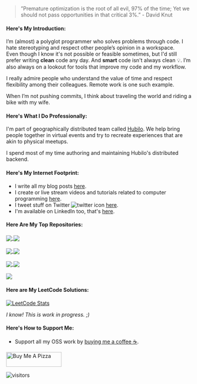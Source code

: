 <link rel="stylesheet" href="https://use.fontawesome.com/releases/v5.6.1/css/all.css" integrity="sha384-gfdkjb5BdAXd+lj+gudLWI+BXq4IuLW5IT+brZEZsLFm++aCMlF1V92rMkPaX4PP" crossorigin="anonymous">


> ”Premature optimization is the root of all evil, 97% of the time; Yet we should not pass opportunities in that critical 3%.” - David Knut


#### Here's My Introduction:
I’m (almost) a polyglot programmer who solves problems through code. I hate stereotyping and respect other people’s opinion in a workspace. <br />
Even though I know it's not possible or feasible sometimes, but I'd still prefer writing <b>clean</b> code any day. And <b>smart</b> code isn't always clean 💡. I’m also always on a lookout for tools that improve my code and my workflow.

I really admire people who understand the value of time and respect flexibility among their colleagues. Remote work is one such example.

When I’m not pushing commits, I think about traveling the world and riding a bike with my wife.

#### Here's What I Do Professionally:
I'm part of geographically distributed team called [Hubilo](https://hubilo.com). We help bring people together in virtual events and try to recreate experiences that are akin to physical meetups. 

I spend most of my time authoring and maintaining Hubilo's distributed backend. 

#### Here's My Internet Footprint:
* I write all my blog posts [here](https://mustansir.dev).
* I create or live stream videos and tutorials related to computer programming [here](https://www.youtube.com/channel/UCPf1JC3zhos7kOWBkSJrNVw). 
* I tweet stuff on Twitter ![twitter icon](http://i.imgur.com/wWzX9uB.png) [here](https://twitter.com/MustansirZia).
* I'm available on LinkedIn too, that's [here](https://www.linkedin.com/in/mustansirzia).

#### Here Are My Top Repositories:

<a href="https://github.com/MustansirZia/react-native-fused-location" style="padding-bottom:10px">
  <img align="center" src="https://github-readme-stats.vercel.app/api/pin/?username=mustansirzia&repo=react-native-fused-location" />
</a>

<a href="https://github.com/MustansirZia/next-express-bootstrap-boilerplate">
  <img align="center" src="https://github-readme-stats.vercel.app/api/pin/?username=mustansirzia&repo=next-express-bootstrap-boilerplate" />
</a>

<br />
<br />

<a href="https://github.com/MustansirZia/overlay_container">
  <img align="center" src="https://github-readme-stats.vercel.app/api/pin/?username=mustansirzia&repo=overlay_container" />
</a>


<a href="https://github.com/MustansirZia/go-rethinklogger">
  <img align="center" src="https://github-readme-stats.vercel.app/api/pin/?username=mustansirzia&repo=go-rethinklogger" />
</a>

<br />
<br />

<a href="https://github.com/MustansirZia/serverless-link-preview">
  <img align="center" src="https://github-readme-stats.vercel.app/api/pin/?username=mustansirzia&repo=serverless-link-preview" />
</a>


<a href="https://github.com/MustansirZia/mustansir.npx">
  <img align="center" src="https://github-readme-stats.vercel.app/api/pin/?username=mustansirzia&repo=mustansir.npx" />
</a>

<!-- 
<br />
<br />

<a href="https://github.com/MustansirZia/Decky">
  <img align="center" src="https://github-readme-stats.vercel.app/api/pin/?username=mustansirzia&repo=Decky" />
</a>

<a href="https://github.com/MustansirZia/textcord">
  <img align="center" src="https://github-readme-stats.vercel.app/api/pin/?username=mustansirzia&repo=textcord" />
</a>

<br />
<br />


<a href="https://github.com/MustansirZia/csgo-dedicated-server">
  <img align="center" src="https://github-readme-stats.vercel.app/api/pin/?username=mustansirzia&repo=csgo-dedicated-server" />
</a>

<a href="https://github.com/MustansirZia/markdown-visitor-badge">
  <img align="center" src="https://github-readme-stats.vercel.app/api/pin/?username=mustansirzia&repo=markdown-visitor-badge" />
</a>

<br />
<br />

<a href="https://github.com/MustansirZia/institutions-api">
  <img align="center" src="https://github-readme-stats.vercel.app/api/pin/?username=mustansirzia&repo=institutions-api" />
</a>

<a href="https://github.com/MustansirZia/js-exam">
  <img align="center" src="https://github-readme-stats.vercel.app/api/pin/?username=mustansirzia&repo=js-exam" />
</a>
-->

<br />
<br />

<a href="https://github.com/MustansirZia?tab=repositories" style="align:center">
  <img align="center" src="https://github-readme-stats.vercel.app/api/top-langs/?username=mustansirzia&layout=compact&langs_count=8" />
</a> 

#### Here are My LeetCode Solutions:
[![LeetCode Stats](https://leetcode-stats-six.vercel.app/?username=mustansirzia&theme=dark)](https://leetcode.com/mustansirzia/)

*I know! This is work in progress. ;)*

#### Here's How to Support Me:
* Support all my OSS work by [buying me a coffee ☕](https://www.buymeacoffee.com/MustansirZia).
 
<a href="https://www.buymeacoffee.com/MustansirZia" target="_blank"><img src="https://cdn.buymeacoffee.com/buttons/v2/default-blue.png" alt="Buy Me A Pizza" style="height: 40px !important;width: 150px !important;" ></a>

![visitors](https://markdown-visitor-badge.vercel.app/api/count?countBgColor=%23607fff&countColor=rgb(255,255,255))



